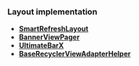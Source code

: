 ### Layout implementation
* **[SmartRefreshLayout](https://github.com/scwang90/SmartRefreshLayout)**
* **[BannerViewPager](https://github.com/zhpanvip/BannerViewPager)**
* **[UltimateBarX](https://github.com/Zackratos/UltimateBarX)**
* **[BaseRecyclerViewAdapterHelper](https://github.com/CymChad/BaseRecyclerViewAdapterHelper)**
